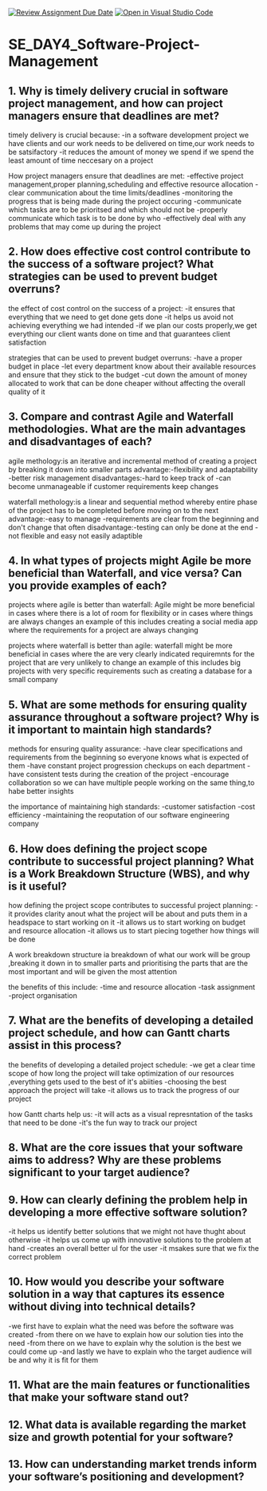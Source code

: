 [![Review Assignment Due Date](https://classroom.github.com/assets/deadline-readme-button-22041afd0340ce965d47ae6ef1cefeee28c7c493a6346c4f15d667ab976d596c.svg)](https://classroom.github.com/a/9pw6JKcu)
[![Open in Visual Studio Code](https://classroom.github.com/assets/open-in-vscode-2e0aaae1b6195c2367325f4f02e2d04e9abb55f0b24a779b69b11b9e10269abc.svg)](https://classroom.github.com/online_ide?assignment_repo_id=18494555&assignment_repo_type=AssignmentRepo)
# SE_DAY4_Software-Project-Management
## 1. Why is timely delivery crucial in software project management, and how can project managers ensure that deadlines are met?

timely delivery is crucial because:
-in a software development project we have clients and our work needs to be delivered on time,our work needs to be satsifactory 
-it reduces the amount of money we spend if we spend the least amount of time neccesary on a project

How project managers ensure that deadlines are met:
-effective project management,proper planning,scheduling and effective resource allocation 
-clear communication about the time limits/deadlines
-monitoring the progress that is being made during the project occuring
-communicate which tasks are to be prioritsed and which should not be 
-properly communicate which task is to be done by who
-effectively deal with any problems that may come up during the project

## 2. How does effective cost control contribute to the success of a software project? What strategies can be used to prevent budget overruns?
 
 the effect of cost control on the success of a project:
-it ensures that everything that we need to get done gets done
-it helps us avoid not achieving everything we had intended
-if we plan our costs properly,we get everything our client wants done on time and that guarantees client satisfaction

strategies that can be used to prevent budget overruns:
-have a proper budget in place
-let every department know about their available resources and ensure that they stick to the budget
-cut down the amount of money allocated to work that can be done cheaper without affecting the overall quality of it

## 3. Compare and contrast Agile and Waterfall methodologies. What are the main advantages and disadvantages of each?
agile methology:is an iterative and incremental method of creating a project by breaking it down into smaller parts
      advantage:-flexibility and adaptability
                -better risk management
   disadvantages:-hard to keep track of
                 -can become unmanageable if customer requirements keep changes

 waterfall methology:is a linear and sequential method whereby entire phase of the project has to be completed before moving on to the next
       advantage:-easy to manage
                 -requirements are clear from the beginning and don't change that often
    disadvantage:-testing can only be done at the end
                 -not flexible and easy not easily adaptible

## 4. In what types of projects might Agile be more beneficial than Waterfall, and vice versa? Can you provide examples of each?
projects where agile is better than waterfall:
Agile might be more beneficial in cases where there is a lot of room for flexibility or in cases where things are always changes
an example of this includes creating a social media app where the requirements for a project are always changing 

projects where waterfall is better than agile:
waterfall might be more beneficial in cases where the are very clearly indicated requiremnts for the project that are very unlikely to change
an example of this includes big projects with very specific requirements such as creating a database for a small company

## 5. What are some methods for ensuring quality assurance throughout a software project? Why is it important to maintain high standards?

methods for ensuring quality assurance:
-have clear specifications and requirements from the beginning so everyone knows what is expected of them
-have constant project progression checkups on each department 
-have consistent tests during the creation of the project
-encourage collaboration so we can have multiple people working on the same thing,to habe better insights

the importance of maintaining high standards:
-customer satisfaction
-cost efficiency
-maintaining the reoputation of our software engineering company

## 6. How does defining the project scope contribute to successful project planning? What is a Work Breakdown Structure (WBS), and why is it useful?
how defining the project scope contributes to successful project planning:
-it provides clarity anout what the project will be about and puts them in a headspace to start working on it
-it allows us to start working on budget and resource allocation
-it allows us to start piecing together how things will be done

A work breakdown structure ia breakdown of what our work will be group ,breaking it down in to smaller parts and prioritising the parts that are the most important and will be given the most attention

the benefits of this include:
-time and resource allocation
-task assignment
-project organisation

## 7. What are the benefits of developing a detailed project schedule, and how can Gantt charts assist in this process?

the benefits of developing a detailed project schedule:
-we get a clear time scope of how long the project will take
optimization of our resources ,everything gets used to the best of it's abiities
-choosing the best approach the project will take
-it allows us to track the progress of our project

how Gantt charts help us:
-it will acts as a visual represntation of the tasks that need to be done
-it's the fun way to track our project

## 8. What are the core issues that your software aims to address? Why are these problems significant to your target audience?

## 9. How can clearly defining the problem help in developing a more effective software solution?

-it helps us identify better solutions that we might not have thught about otherwise
-it helps us come up with innovative solutions to the problem at hand
-creates an overall better uI for the user
-it msakes sure that we fix the correct problem

## 10. How would you describe your software solution in a way that captures its essence without diving into technical details?

-we first have to explain what the need was before the software was created
-from there on we have to explain how our solution ties into the need
-from there on we have to explain why the solution is the best we could come up
-and lastly we have to explain who the target audience will be and why  it is fit for them

## 11. What are the main features or functionalities that make your software stand out?
## 12. What data is available regarding the market size and growth potential for your software?
## 13. How can understanding market trends inform your software’s positioning and development?
